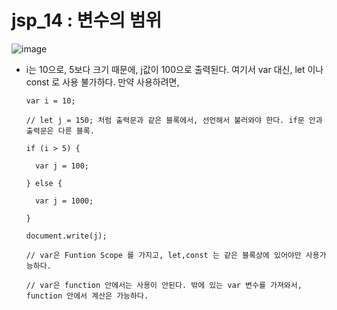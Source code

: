 # jsp_14 : 변수의 범위

![image](https://user-images.githubusercontent.com/37132897/158129208-418cd373-5a32-4fcc-802c-1e6254e34b71.png)
- i는 10으로, 5보다 크기 때문에, j값이 100으로 출력된다. 여기서 var 대신, let 이나 const 로 사용 불가하다. 만약 사용하려면,

      var i = 10;
      
      // let j = 150; 처럼 출력문과 같은 블록에서, 선언해서 불러와야 한다. if문 안과 출력문은 다른 블록.
      
      if (i > 5) {
      
        var j = 100;
        
      } else {
      
        var j = 1000;
        
      }
      
      document.write(j);

      // var은 Funtion Scope 를 가지고, let,const 는 같은 블록상에 있어야만 사용가능하다.
      
      // var은 function 안에서는 사용이 안된다. 밖에 있는 var 변수를 가져와서, function 안에서 계산은 가능하다.
      
